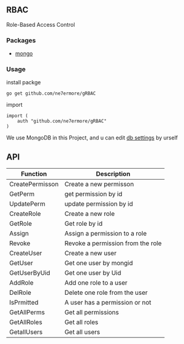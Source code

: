 ## RBAC
Role-Based Access Control

### Packages
* [mongo](https://gopkg.in/mgo.v2)


### Usage

install packge
```
go get github.com/ne7ermore/gRBAC
```

import
```
import (
    auth "github.com/ne7ermore/gRBAC"
)
```

We use MongoDB in this Project, and u can edit [db settings](https://github.com/ne7ermore/gRBAC/blob/master/common/const.go#L26) by urself

## API
|Function|Description|
|--|--|
|CreatePermisson|Create a new permisson|
|GetPerm|get permission by id|
|UpdatePerm|update permission by id|
|CreateRole|Create a new role|
|GetRole|Get role by id|
|Assign|Assign a permission to a role|
|Revoke|Revoke a permission from the role|
|CreateUser|Create a new user|
|GetUser|Get one user by mongid|
|GetUserByUid|Get one user by Uid|
|AddRole|Add one role to a user|
|DelRole|Delete one role from the user|
|IsPrmitted|A user has a permission or not|
|GetAllPerms|Get all permissions|
|GetAllRoles|Get all roles|
|GetallUsers|Get all users|
